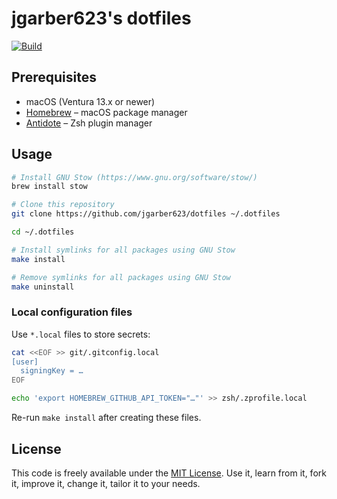 # jgarber623's dotfiles

[![Build](https://img.shields.io/github/actions/workflow/status/jgarber623/dotfiles/ci.yml?branch=main&logo=github&style=for-the-badge)](https://github.com/jgarber623/dotfiles/actions/workflows/ci.yml)

## Prerequisites

- macOS (Ventura 13.x or newer)
- [Homebrew](https://brew.sh) – macOS package manager
- [Antidote](https://getantidote.github.io) – Zsh plugin manager

## Usage

```sh
# Install GNU Stow (https://www.gnu.org/software/stow/)
brew install stow

# Clone this repository
git clone https://github.com/jgarber623/dotfiles ~/.dotfiles

cd ~/.dotfiles

# Install symlinks for all packages using GNU Stow
make install

# Remove symlinks for all packages using GNU Stow
make uninstall
```

### Local configuration files

Use `*.local` files to store secrets:

```sh
cat <<EOF >> git/.gitconfig.local
[user]
  signingKey = …
EOF

echo 'export HOMEBREW_GITHUB_API_TOKEN="…"' >> zsh/.zprofile.local
```

Re-run `make install` after creating these files.

## License

This code is freely available under the [MIT License](https://opensource.org/licenses/MIT). Use it, learn from it, fork it, improve it, change it, tailor it to your needs.
